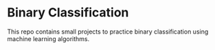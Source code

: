 # Binary Classification
This repo contains small projects to practice binary classification using machine learning algorithms.
